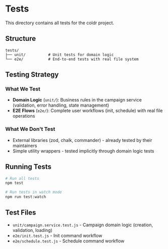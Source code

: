 # Tests

This directory contains all tests for the coldr project.

## Structure

```
tests/
├── unit/          # Unit tests for domain logic
└── e2e/           # End-to-end tests with real file system
```

## Testing Strategy

### What We Test

- **Domain Logic** (`unit/`): Business rules in the campaign service (validation, error handling, state management)
- **E2E Flows** (`e2e/`): Complete user workflows (init, schedule) with real file operations

### What We Don't Test

- External libraries (zod, chalk, commander) - already tested by their maintainers
- Simple utility wrappers - tested implicitly through domain logic tests

## Running Tests

```bash
# Run all tests
npm test

# Run tests in watch mode
npm run test:watch
```

## Test Files

- `unit/campaign.service.test.js` - Campaign domain logic (creation, validation, loading)
- `e2e/init.test.js` - Init command workflow
- `e2e/schedule.test.js` - Schedule command workflow
